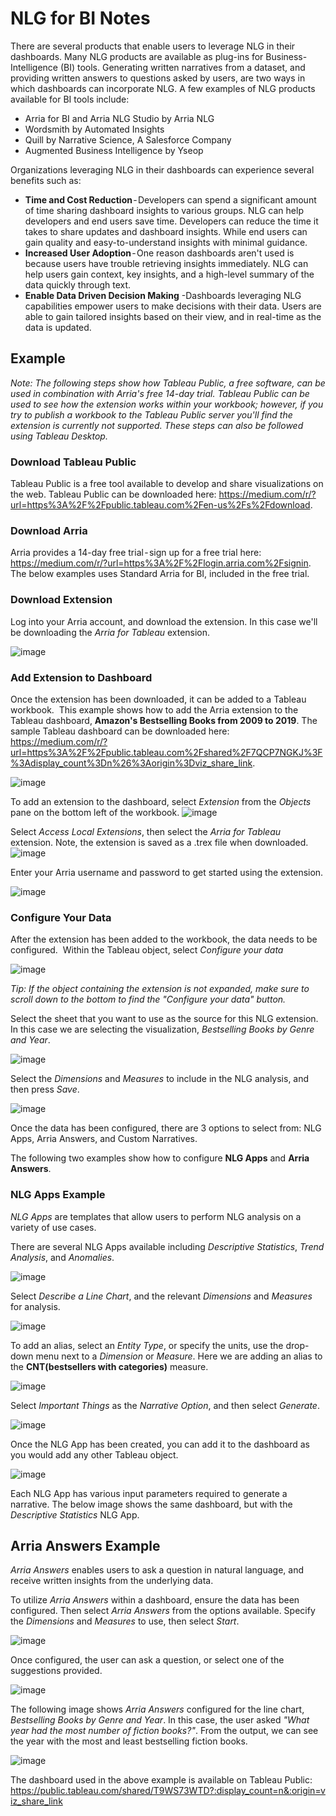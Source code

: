 # NLG for BI Notes

There are several products that enable users to leverage NLG in their dashboards. Many NLG products are available as plug-ins for Business-Intelligence (BI) tools. Generating written narratives from a dataset, and providing written answers to questions asked by users, are two ways in which dashboards can incorporate NLG. A few examples of NLG products available for BI tools include:
- Arria for BI and Arria NLG Studio by Arria NLG
- Wordsmith by Automated Insights  
- Quill by Narrative Science, A Salesforce Company
- Augmented Business Intelligence by Yseop

Organizations leveraging NLG in their dashboards can experience several benefits such as: 
- <b>Time and Cost Reduction</b> - Developers can spend a significant amount of time sharing dashboard insights to various groups. NLG can help developers and end users save time. Developers can reduce the time it takes to share updates and dashboard insights. While end users can gain quality and easy-to-understand insights with minimal guidance.
- <b>Increased User Adoption</b> - One reason dashboards aren't used is because users have trouble retrieving insights immediately. NLG can help users gain context, key insights, and a high-level summary of the data quickly through text.
- <b>Enable Data Driven Decision Making</b> -Dashboards leveraging NLG capabilities empower users to make decisions with their data. Users are able to gain tailored insights based on their view, and in real-time as the data is updated.


## Example 
<i>Note: The following steps show how Tableau Public, a free software, can be used in combination with Arria's free 14-day trial. Tableau Public can be used to see how the extension works within your workbook; however, if you try to publish a workbook to the Tableau Public server you'll find the extension is currently not supported. These steps can also be followed using Tableau Desktop.</i>

### Download Tableau Public 
Tableau Public is a free tool available to develop and share visualizations on the web. Tableau Public can be downloaded here: https://medium.com/r/?url=https%3A%2F%2Fpublic.tableau.com%2Fen-us%2Fs%2Fdownload.

### Download Arria
Arria provides a 14-day free trial - sign up for a free trial here: https://medium.com/r/?url=https%3A%2F%2Flogin.arria.com%2Fsignin. The below examples uses Standard Arria for BI, included in the free trial.

### Download Extension 
Log into your Arria account, and download the extension. In this case we'll be downloading the <i>Arria for Tableau</i> extension.

![image](https://user-images.githubusercontent.com/35014868/179086569-eb46d0e5-a854-4994-873a-1f1c6f875b6c.png)

### Add Extension to Dashboard
Once the extension has been downloaded, it can be added to a Tableau workbook. 
This example shows how to add the Arria extension to the Tableau dashboard, <b>Amazon's Bestselling Books from 2009 to 2019</b>. The sample Tableau dashboard can be downloaded here: https://medium.com/r/?url=https%3A%2F%2Fpublic.tableau.com%2Fshared%2F7QCP7NGKJ%3F%3Adisplay_count%3Dn%26%3Aorigin%3Dviz_share_link.

![image](https://user-images.githubusercontent.com/35014868/179087853-ecd86ab5-11de-4c2d-a202-93fd7b24240f.png)

To add an extension to the dashboard, select <i>Extension</i> from the <i>Objects</i> pane on the bottom left of the workbook.
![image](https://user-images.githubusercontent.com/35014868/179087959-9f1ae09c-fbb3-407b-a026-4348671c6af8.png)


Select <i>Access Local Extensions</i>, then select the <i>Arria for Tableau</i> extension. Note, the extension is saved as a .trex file when downloaded.
![image](https://user-images.githubusercontent.com/35014868/179088031-3bf134b8-4483-4cce-be57-50a641953183.png)

Enter your Arria username and password to get started using the extension.

![image](https://user-images.githubusercontent.com/35014868/179088048-6c1ffcb5-6806-4f01-b616-57cd52d2a7dd.png)

### Configure Your Data 
After the extension has been added to the workbook, the data needs to be configured. 
Within the Tableau object, select <i>Configure your data</i>

![image](https://user-images.githubusercontent.com/35014868/179122067-12e053bf-2d1e-47fe-8a79-ba48eec77cff.png)


<i>Tip: If the object containing the extension is not expanded, make sure to scroll down to the bottom to find the "Configure your data" button.</i>

Select the sheet that you want to use as the source for this NLG extension. In this case we are selecting the visualization, <i>Bestselling Books by Genre and Year</i>.

![image](https://user-images.githubusercontent.com/35014868/179122118-1cf18601-71dc-418d-915b-c14dbd0d1fae.png)

Select the <i>Dimensions</i> and <i>Measures</i> to include in the NLG analysis, and then press <i>Save</i>.

![image](https://user-images.githubusercontent.com/35014868/179122160-ebbba721-d8de-424d-8f26-3d1acc9fc009.png)

Once the data has been configured, there are 3 options to select from: NLG Apps, Arria Answers, and Custom Narratives. 

The following two examples show how to configure <b>NLG Apps</b> and <b>Arria Answers</b>.

### NLG Apps Example 
<i>NLG Apps</i> are templates that allow users to perform NLG analysis on a variety of use cases.

There are several NLG Apps available including <i>Descriptive Statistics</i>, <i>Trend Analysis</i>, and <i>Anomalies</i>.

![image](https://user-images.githubusercontent.com/35014868/179122260-095437f2-d7c9-4d5b-89c8-11f55f72e220.png)

Select <i>Describe a Line Chart</i>, and the relevant <i>Dimensions</i> and <i>Measures</i> for analysis.

![image](https://user-images.githubusercontent.com/35014868/179122365-7faa697a-6e60-4ee0-9642-caf30ade9ea0.png)


To add an alias, select an <i>Entity Type</i>, or specify the units, use the drop-down menu next to a <i>Dimension</i> or <i>Measure</i>. Here we are adding an alias to the <b>CNT(bestsellers with categories)</b> measure.


![image](https://user-images.githubusercontent.com/35014868/179122432-083fee84-d202-4285-8c6e-cbb12054cc9b.png)


Select <i>Important Things</i> as the <i>Narrative Option</i>, and then select <i>Generate</i>.


![image](https://user-images.githubusercontent.com/35014868/179122499-fd946d20-a24d-4d6a-843a-1720def5e1ed.png)


Once the NLG App has been created, you can add it to the dashboard as you would add any other Tableau object.

![image](https://user-images.githubusercontent.com/35014868/179122515-f1b05ffe-b6c2-401c-a7ab-7648b0508d15.png)

Each NLG App has various input parameters required to generate a narrative. The below image shows the same dashboard, but with the <i>Descriptive Statistics</i> NLG App.

## Arria Answers Example 

<i>Arria Answers</i> enables users to ask a question in natural language, and receive written insights from the underlying data.

To utilize <i>Arria Answers</i> within a dashboard, ensure the data has been configured. Then select <i>Arria Answers</i> from the options available. Specify the <i>Dimensions</i> and <i>Measures</i> to use, then select <i>Start</i>.


![image](https://user-images.githubusercontent.com/35014868/179122637-16232288-902b-4676-91d7-96163e86d835.png)


Once configured, the user can ask a question, or select one of the suggestions provided.

![image](https://user-images.githubusercontent.com/35014868/179122663-6f0ee206-d8ef-4a40-8952-26ae5b3637d4.png)

The following image shows <i>Arria Answers</i> configured for the line chart, <i>Bestselling Books by Genre and Year</i>. In this case, the user asked <i>"What year had the most number of fiction books?"</i>. From the output, we can see the year with the most and least bestselling fiction books.

![image](https://user-images.githubusercontent.com/35014868/179122747-2db8e8d8-c696-49f9-9c95-82a6035385c4.png)


The dashboard used in the above example is available on Tableau Public: https://public.tableau.com/shared/T9WS73WTD?:display_count=n&:origin=viz_share_link
